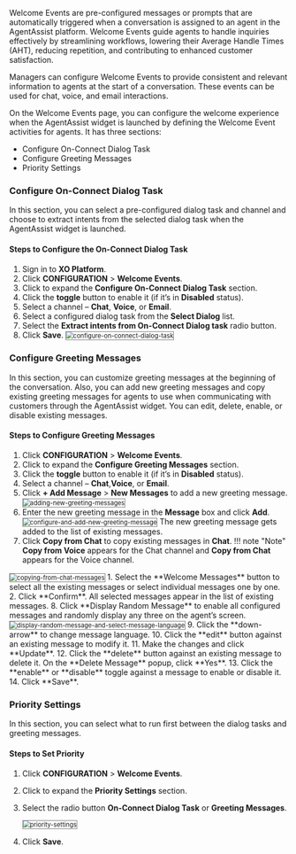 Welcome Events are pre-configured messages or prompts that are automatically triggered when a conversation is assigned to an agent in the AgentAssist platform. Welcome Events guide agents to handle inquiries effectively by streamlining workflows, lowering their Average Handle Times (AHT), reducing repetition, and contributing to enhanced customer satisfaction.

Managers can configure Welcome Events to provide consistent and relevant information to agents at the start of a conversation. These events can be used for chat, voice, and email interactions.

On the Welcome Events page, you can configure the welcome experience when the AgentAssist widget is launched by defining the Welcome Event activities for agents. It has three sections:

* Configure On-Connect Dialog Task
* Configure Greeting Messages
* Priority Settings

### Configure On-Connect Dialog Task

In this section, you can select a pre-configured dialog task and channel and choose to extract intents from the selected dialog task when the AgentAssist widget is launched.

#### Steps to Configure the On-Connect Dialog Task

1. Sign in to **XO Platform**.
2. Click **CONFIGURATION** > **Welcome Events**.
3. Click to expand the **Configure On-Connect Dialog Task** section.
4. Click the **toggle** button to enable it (if it’s in **Disabled** status).
5. Select a channel – **Chat**, **Voice**, or **Email**.
6. Select a configured dialog task from the **Select Dialog** list.
7. Select the **Extract intents from On-Connect Dialog task** radio button.
8. Click **Save**.
   <img src="../welcome-events-images/configure-on-connect-dialog-task-1.png" alt="configure-on-connect-dialog-task" title="configure-on-connect-dialog-task" style="border: 1px solid gray; zoom:80%;">

### Configure Greeting Messages

In this section, you can customize greeting messages at the beginning of the conversation. Also, you can add new greeting messages and copy existing greeting messages for agents to use when communicating with customers through the AgentAssist widget. You can edit, delete, enable, or disable existing messages.


#### Steps to Configure Greeting Messages

1. Click **CONFIGURATION** > **Welcome Events**.
2. Click to expand the **Configure Greeting Messages** section.
3. Click the **toggle** button to enable it (if it’s in **Disabled** status).
4. Select a channel – **Chat**,**Voice**, or **Email**.
5. Click **+ Add Message** > **New Messages** to add a new greeting message.
   <img src="../welcome-events-images/adding-new-greeting-messages-2.png" alt="adding-new-greeting-messages" title="adding-new-greeting-messages" style="border: 1px solid gray; zoom:80%;"> 
6. Enter the new greeting message in the **Message** box and click **Add**.
   <img src="../welcome-events-images/configure-and-add-new-greeting-message-3.png" alt="configure-and-add-new-greeting-message" title="configure-and-add-new-greeting-message" style="border: 1px solid gray; zoom:80%;">
The new greeting message gets added to the list of existing messages.
7. Click **Copy from Chat** to copy existing messages in **Chat**.
!!! note "Note"
    **Copy from Voice** appears for the Chat channel and **Copy from Chat** appears for the Voice channel.
<img src="../welcome-events-images/copying-from-chat-messages-4.png" alt="copying-from-chat-messages" title="copying-from-chat-messages" style="border: 1px solid gray; zoom:80%;">
    1. Select the **Welcome Messages** button to select all the existing messages or select individual messages one by one.
    2. Click **Confirm**.
All selected messages appear in the list of existing messages.
8. Click **Display Random Message** to enable all configured messages and randomly display any three on the agent’s screen.
   <img src="../welcome-events-images/display-random-message-and-select-message-language-5.png" alt="display-random-message-and-select-message-language" title="display-random-message-and-select-message-language" style="border: 1px solid gray; zoom:80%;"> 
9. Click the **down-arrow** to change message language.
10. Click the **edit** button against an existing message to modify it.
11. Make the changes and click **Update**.
12. Click the **delete** button against an existing message to delete it. On the **Delete Message** popup, click **Yes**.
13. Click the **enable** or **disable** toggle against a message to enable or disable it.
14. Click **Save**.

### Priority Settings

In this section, you can select what to run first between the dialog tasks and greeting messages.

#### Steps to Set Priority

1. Click **CONFIGURATION** > **Welcome Events**.
2. Click to expand the **Priority Settings** section.
3. Select the radio button **On-Connect Dialog Task** or **Greeting Messages**.

   <img src="../welcome-events-images/priority-settings-6.png" alt="priority-settings" title="priority-settings" style="border: 1px solid gray; zoom:80%;">  
4. Click **Save**.
